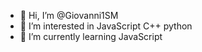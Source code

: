 - 👋 Hi, I’m @Giovanni1SM
- 👀 I’m interested in JavaScript C++ python
- 🌱 I’m currently learning JavaScript
